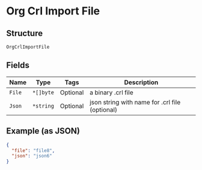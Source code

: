 
# Org Crl Import File

## Structure

`OrgCrlImportFile`

## Fields

| Name | Type | Tags | Description |
|  --- | --- | --- | --- |
| `File` | `*[]byte` | Optional | a binary .crl file |
| `Json` | `*string` | Optional | json string with name for .crl file (optional) |

## Example (as JSON)

```json
{
  "file": "file8",
  "json": "json6"
}
```

